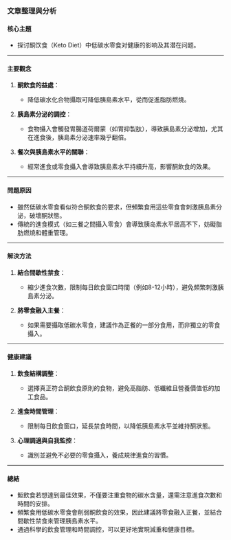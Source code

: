 ### 文章整理與分析

#### 核心主題  
- 探讨酮饮食（Keto Diet）中低碳水零食对健康的影响及其潜在问题。

---

#### 主要觀念  
1. **酮飲食的益處**：  
   - 降低碳水化合物攝取可降低胰島素水平，從而促進脂肪燃燒。  

2. **胰島素分泌的調控**：  
   - 食物攝入會觸發胃腸道荷爾蒙（如胃抑製肽），導致胰島素分泌增加，尤其在進食後，胰島素分泌速率幾乎翻倍。  

3. **餐次與胰島素水平的關聯**：  
   - 經常進食或零食攝入會導致胰島素水平持續升高，影響酮飲食的效果。  

---

#### 問題原因  
- 雖然低碳水零食看似符合酮飲食的要求，但頻繁食用這些零食會刺激胰島素分泌，破壞酮狀態。  
- 傳統的進食模式（如三餐之間攝入零食）會導致胰岛素水平居高不下，妨礙脂肪燃燒和體重管理。  

---

#### 解決方法  
1. **結合間歇性禁食**：  
   - 縮少進食次數，限制每日飲食窗口時間（例如8-12小時），避免頻繁刺激胰島素分泌。  

2. **將零食融入主餐**：  
   - 如果需要攝取低碳水零食，建議作為正餐的一部分食用，而非獨立的零食攝入。  

---

#### 健康建議  
1. **飲食結構調整**：  
   - 選擇真正符合酮飲食原則的食物，避免高脂肪、低纖維且營養價值低的加工食品。  

2. **進食時間管理**：  
   - 限制每日飲食窗口，延長禁食時間，以降低胰島素水平並維持酮狀態。  

3. **心理調適與自我監控**：  
   - 識別並避免不必要的零食攝入，養成規律進食的習慣。  

---

#### 總結  
- 鮔飲食若想達到最佳效果，不僅要注重食物的碳水含量，還需注意進食次數和時間的安排。  
- 頻繁食用低碳水零食會削弱酮飲食的效果，因此建議將零食融入正餐，並結合間歇性禁食來管理胰島素水平。  
- 通過科學的飲食管理和時間調控，可以更好地實現減重和健康目標。